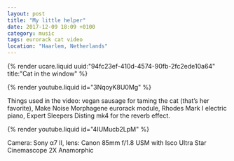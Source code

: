 ```yaml
---
layout: post
title: "My little helper"
date: 2017-12-09 18:09 +0100
category: music
tags: eurorack cat video
location: "Haarlem, Netherlands"
---
```


{% render ucare.liquid uuid:"94fc23ef-410d-4574-90fb-2fc2ede10a64" title:"Cat in the window" %}

{% render youtube.liquid id="3NqoyK8U0Mg" %}

Things used in the video: vegan sausage for taming the cat (that’s her favorite), Make Noise Morphagene eurorack module, Rhodes Mark I electric piano, Expert Sleepers Disting mk4 for the reverb effect.

{% render youtube.liquid id="4IUMucb2LpM" %}

Camera: Sony α7 II, lens: Canon 85mm f/1.8 USM with Isco Ultra Star Cinemascope 2X Anamorphic
